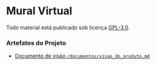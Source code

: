 # Mural Virtual

Todo material está publicado sob licença [GPL-3.0](https://www.gnu.org/licenses/quick-guide-gplv3.pt-br.html).


### Artefatos do Projeto
* [Documento de visão `/documentos/visao_do_produto.md`](./docs/visao_do_produto.md)
